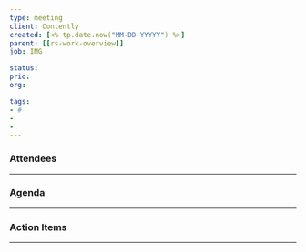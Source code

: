 ```yaml
---
type: meeting
client: Contently
created: [<% tp.date.now("MM-DD-YYYYY") %>]
parent: [[rs-work-overview]]
job: IMG

status: 
prio:
org:

tags:
- #
- 
- 
---
```

### Attendees 
--- 


### Agenda
--- 


### Action Items
---


